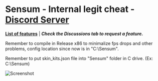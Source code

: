 # Sensum - Internal legit cheat - [Discord Server](https://discord.gg/dDwHyydXw7)

[**List of features**](https://pastebin.com/twMkYr0q) | ***Check the Discussions tab to request a feature.***

Remember to compile in Release x86 to minimalize fps drops and other problems, config location since now is in "C:\\Sensum".

Remember to put skin_kits.json file into "Sensum" folder in C drive. (Ex: C:\\Sensum)

![Screenshot](https://i.imgur.com/kEH7rpT.png)




